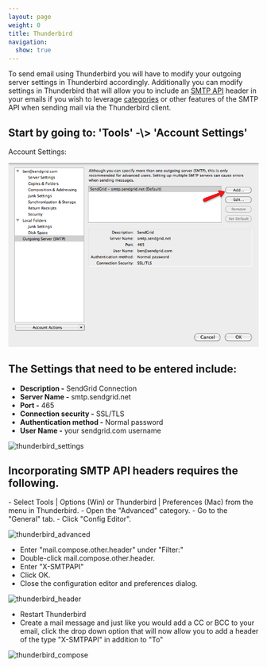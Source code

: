 ```yaml
---
layout: page
weight: 0
title: Thunderbird
navigation:
  show: true
---
```


To send email using Thunderbird you will have to modify your outgoing server settings in Thunderbird accordingly. Additionally you can modify settings in Thunderbird that will allow you to include an [SMTP API]({{root_url}}/API_Reference/SMTP_API/index.html) header in your emails if you wish to leverage [categories]({{root_url}}/User_Guide/Statistics/categories.html) or other features of the SMTP API when sending mail via the Thunderbird client.

<h2>
Start by going to: 'Tools' -\> 'Account Settings'

</h3>
Account Settings:

![](https://github.com/sendgrid/docs/blob/develop/source/images/thunderbird_1.png "thunderbird_add")

<h2>
The Settings that need to be entered include:

</h3>

* **Description -** SendGrid Connection
* **Server Name -** smtp.sendgrid.net
* **Port -** 465
* **Connection security -** SSL/TLS
* **Authentication method -** Normal password
* **User Name -** your sendgrid.com username

![]({{root_url}}/images/thunderbird_2.png "thunderbird_settings")

<h2>
Incorporating SMTP API headers requires the following.

</h3>
-   Select Tools | Options (Win) or Thunderbird | Preferences (Mac) from the menu in Thunderbird.
-   Open the "Advanced" category.
-   Go to the "General" tab.
-   Click "Config Editor".

![]({{root_url}}/images/thunderbird_3.png "thunderbird_advanced")

-   Enter "mail.compose.other.header" under "Filter:"
-   Double-click mail.compose.other.header.
-   Enter "X-SMTPAPI"
-   Click OK.
-   Close the configuration editor and preferences dialog.

![]({{root_url}}/images/thunderbird_4.png "thunderbird_header")

-   Restart Thunderbird
-   Create a mail message and just like you would add a CC or BCC to your email, click the drop down option that will now allow you to add a header of the type "X-SMTPAPI" in addition to "To"

![]({{root_url}}/images/thunderbird_5.png "thunderbird_compose")
